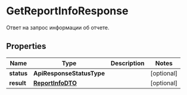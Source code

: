 

# GetReportInfoResponse

Ответ на запрос информации об отчете.

## Properties

| Name | Type | Description | Notes |
|------------ | ------------- | ------------- | -------------|
|**status** | **ApiResponseStatusType** |  |  [optional] |
|**result** | [**ReportInfoDTO**](ReportInfoDTO.md) |  |  [optional] |



